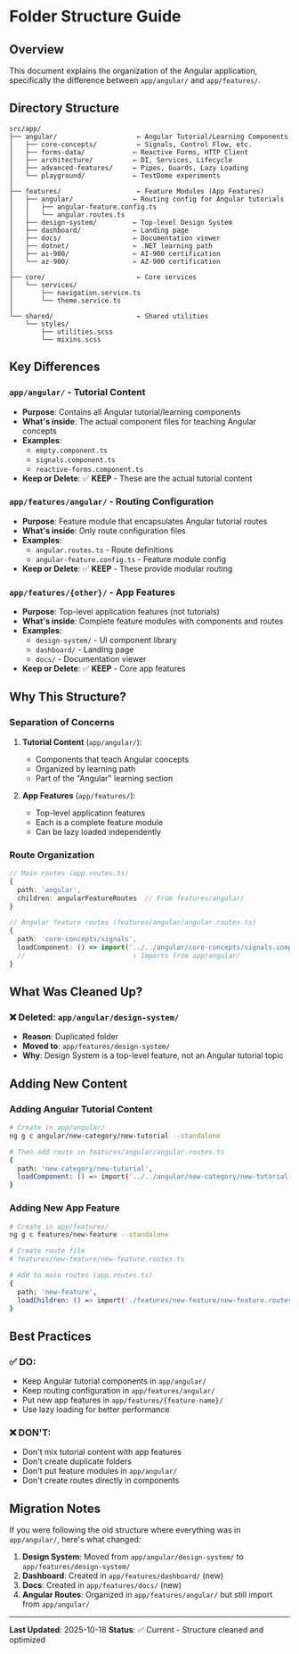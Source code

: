 # Folder Structure Guide

## Overview
This document explains the organization of the Angular application, specifically the difference between `app/angular/` and `app/features/`.

## Directory Structure

```
src/app/
├── angular/                    ← Angular Tutorial/Learning Components
│   ├── core-concepts/          ← Signals, Control Flow, etc.
│   ├── forms-data/            ← Reactive Forms, HTTP Client
│   ├── architecture/          ← DI, Services, Lifecycle
│   ├── advanced-features/     ← Pipes, Guards, Lazy Loading
│   └── playground/            ← TestDome experiments
│
├── features/                   ← Feature Modules (App Features)
│   ├── angular/               ← Routing config for Angular tutorials
│   │   ├── angular-feature.config.ts
│   │   └── angular.routes.ts
│   ├── design-system/         ← Top-level Design System
│   ├── dashboard/             ← Landing page
│   ├── docs/                  ← Documentation viewer
│   ├── dotnet/                ← .NET learning path
│   ├── ai-900/                ← AI-900 certification
│   └── az-900/                ← AZ-900 certification
│
├── core/                       ← Core services
│   └── services/
│       ├── navigation.service.ts
│       └── theme.service.ts
│
└── shared/                     ← Shared utilities
    └── styles/
        ├── utilities.scss
        └── mixins.scss
```

## Key Differences

### `app/angular/` - Tutorial Content
- **Purpose**: Contains all Angular tutorial/learning components
- **What's inside**: The actual component files for teaching Angular concepts
- **Examples**: 
  - `empty.component.ts`
  - `signals.component.ts`
  - `reactive-forms.component.ts`
- **Keep or Delete**: ✅ **KEEP** - These are the actual tutorial content

### `app/features/angular/` - Routing Configuration
- **Purpose**: Feature module that encapsulates Angular tutorial routes
- **What's inside**: Only route configuration files
- **Examples**:
  - `angular.routes.ts` - Route definitions
  - `angular-feature.config.ts` - Feature module config
- **Keep or Delete**: ✅ **KEEP** - These provide modular routing

### `app/features/{other}/` - App Features
- **Purpose**: Top-level application features (not tutorials)
- **What's inside**: Complete feature modules with components and routes
- **Examples**:
  - `design-system/` - UI component library
  - `dashboard/` - Landing page
  - `docs/` - Documentation viewer
- **Keep or Delete**: ✅ **KEEP** - Core app features

## Why This Structure?

### Separation of Concerns
1. **Tutorial Content** (`app/angular/`): 
   - Components that teach Angular concepts
   - Organized by learning path
   - Part of the "Angular" learning section

2. **App Features** (`app/features/`):
   - Top-level application features
   - Each is a complete feature module
   - Can be lazy loaded independently

### Route Organization
```typescript
// Main routes (app.routes.ts)
{
  path: 'angular',
  children: angularFeatureRoutes  // From features/angular/
}

// Angular feature routes (features/angular/angular.routes.ts)
{
  path: 'core-concepts/signals',
  loadComponent: () => import('../../angular/core-concepts/signals.component')
  //                           ↑ Imports from app/angular/
}
```

## What Was Cleaned Up?

### ❌ Deleted: `app/angular/design-system/`
- **Reason**: Duplicated folder
- **Moved to**: `app/features/design-system/`
- **Why**: Design System is a top-level feature, not an Angular tutorial topic

## Adding New Content

### Adding Angular Tutorial Content
```bash
# Create in app/angular/
ng g c angular/new-category/new-tutorial --standalone

# Then add route in features/angular/angular.routes.ts
{
  path: 'new-category/new-tutorial',
  loadComponent: () => import('../../angular/new-category/new-tutorial.component')
}
```

### Adding New App Feature
```bash
# Create in app/features/
ng g c features/new-feature --standalone

# Create route file
# features/new-feature/new-feature.routes.ts

# Add to main routes (app.routes.ts)
{
  path: 'new-feature',
  loadChildren: () => import('./features/new-feature/new-feature.routes')
}
```

## Best Practices

### ✅ DO:
- Keep Angular tutorial components in `app/angular/`
- Keep routing configuration in `app/features/angular/`
- Put new app features in `app/features/{feature-name}/`
- Use lazy loading for better performance

### ❌ DON'T:
- Don't mix tutorial content with app features
- Don't create duplicate folders
- Don't put feature modules in `app/angular/`
- Don't create routes directly in components

## Migration Notes

If you were following the old structure where everything was in `app/angular/`, here's what changed:

1. **Design System**: Moved from `app/angular/design-system/` to `app/features/design-system/`
2. **Dashboard**: Created in `app/features/dashboard/` (new)
3. **Docs**: Created in `app/features/docs/` (new)
4. **Angular Routes**: Organized in `app/features/angular/` but still import from `app/angular/`

---

**Last Updated**: 2025-10-18
**Status**: ✅ Current - Structure cleaned and optimized

